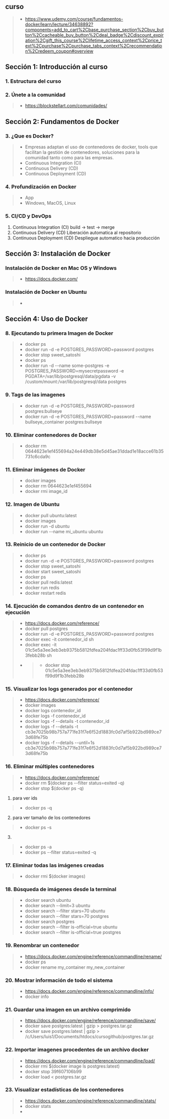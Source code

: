 ## curso
>- https://www.udemy.com/course/fundamentos-docker/learn/lecture/34638892?components=add_to_cart%2Cbase_purchase_section%2Cbuy_button%2Ccacheable_buy_button%2Cdeal_badge%2Cdiscount_expiration%2Cgift_this_course%2Clifetime_access_context%2Cprice_text%2Cpurchase%2Cpurchase_tabs_context%2Crecommendation%2Credeem_coupon#overview

## Sección 1: Introducción al curso

### 1. Estructura del curso

### 2. Únete a la comunidad
>- https://blockstellart.com/comunidades/

## Sección 2: Fundamentos de Docker

### 3. ¿Que es Docker?
>- Empresas adaptan el uso de contenedores de docker, tools que facilitan la gestión de contenedores, soluciones para la comunidad tanto como para las empresas.
>- Continuous Integration (CI)
>- Continuous Delivery (CD)
>- Continuous Deployment (CD)

### 4. Profundización en Docker
>- App
>- Windows, MacOS, Linux

### 5. CI/CD y DevOps
1. Continuous Integration (CI) build -> test -> merge
2. Continuous Delivery (CD) Liberación automatica al repositorio
3. Continuous Deployment (CD) Despliegue automatico hacia producción

## Sección 3: Instalación de Docker

### Instalación de Docker en Mac OS y Windows
>- https://docs.docker.com/

### Instalación de Docker en Ubuntu
>- 

## Sección 4: Uso de Docker

### 8. Ejecutando tu primera Imagen de Docker
>- docker ps
>- docker run -d -e POSTGRES_PASSWORD=password postgres
>- docker stop sweet_satoshi
>- docker ps
>- docker run -d --name some-postgres -e POSTGRES_PASSWORD=mysecretpassword -e PGDATA=/var/lib/postgresql/data/pgdata -v /custom/mount:/var/lib/postgresql/data postgres

### 9. Tags de las imagenes
>- docker run -d -e POSTGRES_PASSWORD=password postgres:bullseye
>- docker run -d -e POSTGRES_PASSWORD=password --name bullseye_container postgres:bullseye

### 10. Eliminar contenedores de Docker
>- docker rm 0644623e1ef455694a24e449db38e5d45ae31ddad1e18acce61b35731c6cda9c

### 11. Eliminar imágenes de Docker
>- docker images
>- docker rm 0644623e1ef455694
>- docker rmi image_id

### 12. Imagen de Ubuntu
>- docker pull ubuntu:latest
>- docker images
>- docker run -d ubuntu
>- docker run --name mi_ubuntu ubuntu

### 13. Reinicio de un contenedor de Docker
>- docker ps
>- docker run -d -e POSTGRES_PASSWORD=password postgres
>- docker stop sweet_satoshi
>- docker start sweet_satoshi
>- docker ps
>- docker pull redis:latest
>- docker run redis
>- docker restart redis

### 14. Ejecución de comandos dentro de un contenedor en ejecución
>- https://docs.docker.com/reference/
>- docker pull postgres
>- docker run -d -e POSTGRES_PASSWORD=password postgres
>- docker exec -it contenedor_id sh
>- docker exec -it 01c5e5a3ee3eb3eb9375b5812fdfea204fdac1ff33d0fb53f99d9f1b3febb28b sh
>- >- docker stop 01c5e5a3ee3eb3eb9375b5812fdfea204fdac1ff33d0fb53f99d9f1b3febb28b

### 15. Visualizar los logs generados por el contenedor
>- https://docs.docker.com/reference/
>- docker images
>- docker logs contenedor_id
>- docker logs -f contenedor_id
>- docker logs -f --details -t contenedor_id
>- docker logs -f --details -t cb3e7025b98b757a771fe31f7e6f52d1883fc0d7af5b922bd989ce73d68fe75b
>- docker logs -f --details --until=1s cb3e7025b98b757a771fe31f7e6f52d1883fc0d7af5b922bd989ce73d68fe75b

### 16. Eliminar múltiples contenedores
>- https://docs.docker.com/reference/
>- docker rm $(docker ps --filter status=exited -q)
>- docker stop $(docker ps -q)
1. para ver ids
>- docker ps -q

2. para ver tamaño de los contenedores
>- docker ps -s
3.
>- docker ps -a
>- docker ps --filter status=exited -q

### 17. Eliminar todas las imágenes creadas
>- docker rmi $(docker images)

### 18. Búsqueda de imágenes desde la terminal
>- docker search ubuntu
>- docker search --limit=3 ubuntu
>- docker search --filter stars=70 ubuntu
>- docker search --filter stars=70 postgres
>- docker search postgres
>- docker search --filter is-official=true ubuntu
>- docker search --filter is-official=true postgres

### 19. Renombrar un contenedor
>- https://docs.docker.com/engine/reference/commandline/rename/
>- docker ps
>- docker rename my_container my_new_container

### 20. Mostrar información de todo el sistema
>- https://docs.docker.com/engine/reference/commandline/info/
>- docker info

### 21. Guardar una imagen en un archivo comprimido
>- https://docs.docker.com/engine/reference/commandline/save/
>- docker save postgres:latest | gzip > postgres.tar.gz
>- docker save postgres:latest | gzip >  /c/Users/luis1/Documents/htdocs/cursogithub/postgres.tar.gz

### 22. Importar imagenes procedentes de un archivo docker
>- https://docs.docker.com/engine/reference/commandline/load/
>- docker rmi $(docker image ls postgres:latest)
>- docker stop 39f607106b99
>- docker load < postgres.tar.gz

### 23. Visualizar estadísticas de los contenedores
>- https://docs.docker.com/engine/reference/commandline/stats/
>- docker stats
>- 